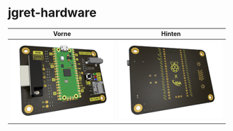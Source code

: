 # jgret-hardware

|            Vorne             |               Hinten               |
| ---------------------------- | ---------------------------------- |
| ![BEZEBEH](/images/PCB1.png) | ![BEZEBEH-Hintn](/images/PCB2.png) |
